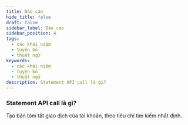 ```yaml
---
title: Báo cáo
hide_title: false
draft: false
sidebar_label: Báo cáo
sidebar_position: 4
tags:
  - các khái niệm
  - tuyên bố
  - thuật ngữ
keywords:
  - các khái niệm
  - tuyên bố
  - thuật ngữ
description: Statement API call là gì?
---
```


### Statement API call là gì?

Tạo bản tóm tắt giao dịch của tài khoản, theo tiêu chí tìm kiếm nhất định.
